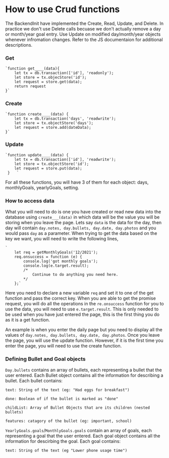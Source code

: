 # How to use Crud functions

The BackendInit have implemented the Create, Read, Update, and Delete. In practice we don't use Delete calls becuase we don't actually remove a day or month/year goal entry. Use Update on modified day/month/year objects whenever infromation changes. Refer to the JS documentaion for additional descriptions.

### Get

    `function get____(data){
        let tx = db.transaction(['id'], 'readonly');
        let store = tx.objecStore('id');
        let request = store.get(data);
        return request
    }`

### Create

    `function create____(data) {
        let tx = db.transaction('days', 'readwrite');
        let store = tx.objectStore('days');
        let request = store.add(dateData);
    }`

### Update

    `function update____(data) {
    	let tx = db.transaction(['id'], 'readwrite');
        let store = tx.objectStore('id');
        let request = store.put(data);
     }   `

For all these functions, you will have 3 of them for each object: days, monthlyGoals, yearlyGoals, setting.

### How to access data

What you will need to do is one you have created or read new data into the database using `create___(data)` in which data will be the value you will be storing when you leave the page. Lets say `data` is the data for the day, then day will contain `day.notes, day.bullets, day.date, day.photos`
and you would pass `day` as a parameter.
When trying to get the data based on the key we want, you will need to write the following lines,

    `
        let req = getMonthlyGoals('12/2021');
        req.onsuccess = function (e) {
            console.log('got monthly goals');
            console.log(e.target.result);
            /*
                Continue to do anything you need here.
            */
        };`

Here you need to declare a new variable `req` and set it to one of the get function and pass the correct key. When you are able to get the promise request, you will do all the operations in the `re.onsuccess` function for you to use the data, you will need to use `e.target.result`.
This is only needed to be used when you have just entered the page, this is the first thing you do as it is a get function.

An example is when you enter the daily page but you need to display all the values of `day.notes, day.bullets, day.date, day.photos`. Once you leave the page, you will use the update function. However, if it is the first time you enter the page, you will need to use the create function.

### Defining Bullet and Goal objects
`Day.bullets` contains an array of bullets, each representing a bullet that the user entered. Each Bullet object contains all the information for describing a bullet. Each bullet contains:
```
text: String of the text (eg: "Had eggs for breakfast")

done: Boolean of if the bullet is marked as "done"

childList: Array of Bullet Objects that are its children (nested bullets)

features: catagory of the bullet (eg: important, school)
```

`YearlyGoals.goals`/`MonthlyGoals.goals` contain an array of goals, each representing a goal that the user entered. Each goal object contains all the information for descirbing the goal. Each goal contains:
```
text: String of the text (eg "Lower phone usage time")
```
